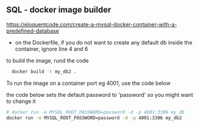 ## SQL - docker image builder

https://eloquentcode.com/create-a-mysql-docker-container-with-a-predefined-database

- on the Dockerfile, if you do not want to create any default db inside the container, ignore line 4 and 6

to build the image, rund the code

```bash
  docker build -t my_db2 .
```


To run the image on a container port eg 4001, use the code below

the code below sets the default password to 'password' so you might want to change it



```bash
# docker run -e MYSQL_ROOT_PASSWORD=password -d -p 4001:3306 my_db
docker run -e MYSQL_ROOT_PASSWORD=password -d -p 4001:3306 my_db2
```